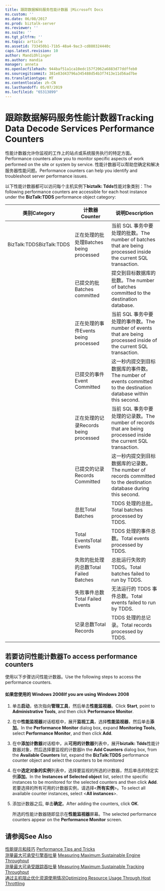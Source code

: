 ```yaml
---
title: 跟踪数据解码服务性能计数器 |Microsoft Docs
ms.custom: ''
ms.date: 06/08/2017
ms.prod: biztalk-server
ms.reviewer: ''
ms.suite: ''
ms.tgt_pltfrm: ''
ms.topic: article
ms.assetid: 733450b1-71b5-48a4-9ac3-cd880324440c
caps.latest.revision: 10
author: MandiOhlinger
ms.author: mandia
manager: anneta
ms.openlocfilehash: 944baf51a1ca10edc157f2062a6883d77ddffeb0
ms.sourcegitcommit: 381e83d43796a345488d54b3f7413e11d56ad7be
ms.translationtype: MT
ms.contentlocale: zh-CN
ms.lasthandoff: 05/07/2019
ms.locfileid: "65313899"
---
```

# <a name="tracking-data-decode-services-performance-counters"></a><span data-ttu-id="425bb-102">跟踪数据解码服务性能计数器</span><span class="sxs-lookup"><span data-stu-id="425bb-102">Tracking Data Decode Services Performance Counters</span></span>
<span data-ttu-id="425bb-103">性能计数器允许你监视的工作上的站点或系统服务执行的特定方面。</span><span class="sxs-lookup"><span data-stu-id="425bb-103">Performance counters allow you to monitor specific aspects of work performed on the site or system by service.</span></span> <span data-ttu-id="425bb-104">性能计数器可以帮助您确定和解决服务器性能问题。</span><span class="sxs-lookup"><span data-stu-id="425bb-104">Performance counters can help you identify and troubleshoot server performance issues.</span></span>  
  
 <span data-ttu-id="425bb-105">以下性能计数器都可以访问每个主机实例下**biztalk: Tdds**性能对象类别：</span><span class="sxs-lookup"><span data-stu-id="425bb-105">The following performance counters are accessible for each host instance under the **BizTalk:TDDS** performance object category:</span></span>  
  
|<span data-ttu-id="425bb-106">**类别**</span><span class="sxs-lookup"><span data-stu-id="425bb-106">**Category**</span></span>|<span data-ttu-id="425bb-107">**计数器**</span><span class="sxs-lookup"><span data-stu-id="425bb-107">**Counter**</span></span>|<span data-ttu-id="425bb-108">**说明**</span><span class="sxs-lookup"><span data-stu-id="425bb-108">**Description**</span></span>|  
|------------------|-----------------|---------------------|  
|<span data-ttu-id="425bb-109">BizTalk:TDDS</span><span class="sxs-lookup"><span data-stu-id="425bb-109">BizTalk:TDDS</span></span>|<span data-ttu-id="425bb-110">正在处理的批处理</span><span class="sxs-lookup"><span data-stu-id="425bb-110">Batches being processed</span></span>|<span data-ttu-id="425bb-111">当前 SQL 事务中要处理的批数。</span><span class="sxs-lookup"><span data-stu-id="425bb-111">The number of batches that are being processed inside the current SQL transaction.</span></span>|  
||<span data-ttu-id="425bb-112">已提交的批</span><span class="sxs-lookup"><span data-stu-id="425bb-112">Batches committed</span></span>|<span data-ttu-id="425bb-113">提交到目标数据库的批数。</span><span class="sxs-lookup"><span data-stu-id="425bb-113">The number of batches committed to the destination database.</span></span>|  
||<span data-ttu-id="425bb-114">正在处理的事件</span><span class="sxs-lookup"><span data-stu-id="425bb-114">Events being processed</span></span>|<span data-ttu-id="425bb-115">当前 SQL 事务中要处理的事件数。</span><span class="sxs-lookup"><span data-stu-id="425bb-115">The number of events that are being processed inside of the current SQL transaction.</span></span>|  
||<span data-ttu-id="425bb-116">已提交的事件</span><span class="sxs-lookup"><span data-stu-id="425bb-116">Event Committed</span></span>|<span data-ttu-id="425bb-117">这一秒内提交到目标数据库的事件数。</span><span class="sxs-lookup"><span data-stu-id="425bb-117">The number of events committed to the destination database within this second.</span></span>|  
||<span data-ttu-id="425bb-118">正在处理的记录</span><span class="sxs-lookup"><span data-stu-id="425bb-118">Records being processed</span></span>|<span data-ttu-id="425bb-119">当前 SQL 事务中要处理的记录数。</span><span class="sxs-lookup"><span data-stu-id="425bb-119">The number of records that are being processed inside the current SQL transaction.</span></span>|  
||<span data-ttu-id="425bb-120">已提交的记录</span><span class="sxs-lookup"><span data-stu-id="425bb-120">Records Committed</span></span>|<span data-ttu-id="425bb-121">这一秒内提交到目标数据库的记录数。</span><span class="sxs-lookup"><span data-stu-id="425bb-121">The number of records committed to the destination database during this second.</span></span>|  
||<span data-ttu-id="425bb-122">总批</span><span class="sxs-lookup"><span data-stu-id="425bb-122">Total Batches</span></span>|<span data-ttu-id="425bb-123">TDDS 处理的总批。</span><span class="sxs-lookup"><span data-stu-id="425bb-123">Total batches processed by TDDS.</span></span>|  
||<span data-ttu-id="425bb-124">Total Events</span><span class="sxs-lookup"><span data-stu-id="425bb-124">Total Events</span></span>|<span data-ttu-id="425bb-125">TDDS 处理的事件总数。</span><span class="sxs-lookup"><span data-stu-id="425bb-125">Total events processed by TDDS.</span></span>|  
||<span data-ttu-id="425bb-126">失败的批处理的总数</span><span class="sxs-lookup"><span data-stu-id="425bb-126">Total Failed Batches</span></span>|<span data-ttu-id="425bb-127">总批运行失败的 TDDS。</span><span class="sxs-lookup"><span data-stu-id="425bb-127">Total batches failed to run by TDDS.</span></span>|  
||<span data-ttu-id="425bb-128">失败事件总数</span><span class="sxs-lookup"><span data-stu-id="425bb-128">Total Failed Events</span></span>|<span data-ttu-id="425bb-129">无法运行的 TDDS 事件总数。</span><span class="sxs-lookup"><span data-stu-id="425bb-129">Total events failed to run by TDDS.</span></span>|  
||<span data-ttu-id="425bb-130">记录总数</span><span class="sxs-lookup"><span data-stu-id="425bb-130">Total Records</span></span>|<span data-ttu-id="425bb-131">TDDS 处理的总记录。</span><span class="sxs-lookup"><span data-stu-id="425bb-131">Total records processed by TDDS.</span></span>|  
  
## <a name="to-access-performance-counters"></a><span data-ttu-id="425bb-132">若要访问性能计数器</span><span class="sxs-lookup"><span data-stu-id="425bb-132">To access performance counters</span></span>  
 <span data-ttu-id="425bb-133">使用以下步骤访问性能计数器。</span><span class="sxs-lookup"><span data-stu-id="425bb-133">Use the following steps to access the performance counters.</span></span>  
  
#### <a name="if-you-are-using-windows-2008"></a><span data-ttu-id="425bb-134">如果您使用的 Windows 2008</span><span class="sxs-lookup"><span data-stu-id="425bb-134">If you are using Windows 2008</span></span>  
  
1.  <span data-ttu-id="425bb-135">单击**启动**，依次指向**管理工具**，然后单击**性能监视器**。</span><span class="sxs-lookup"><span data-stu-id="425bb-135">Click **Start**, point to **Administrative Tools**, and then click **Performance Monitor**.</span></span>  
  
2.  <span data-ttu-id="425bb-136">在中**性能监视器**对话框框中，展开**监视工具**，选择**性能监视器**，然后单击**添加**。</span><span class="sxs-lookup"><span data-stu-id="425bb-136">In the **Performance Monitor** dialog box, expand **Monitoring Tools**, select **Performance Monitor**, and then click **Add**.</span></span>  
  
3.  <span data-ttu-id="425bb-137">在中**添加计数器**对话框中，从**可用的计数器**列表中，展开**biztalk: Tdds**性能计数器对象，然后选择要监视的计数器</span><span class="sxs-lookup"><span data-stu-id="425bb-137">In the **Add Counters** dialog box, from the **Available Counters** list, expand the **BizTalk:TDDS** performance counter object and select the counters to be monitored</span></span>  
  
4.  <span data-ttu-id="425bb-138">在中**选定对象的实例**列表中，选择要监视的所选的计数器，然后单击的特定实例**添加**。</span><span class="sxs-lookup"><span data-stu-id="425bb-138">In the **Instances of Selected object** list, select the specific instances to be monitored for the selected counters and then click **Add**.</span></span>  <span data-ttu-id="425bb-139">若要选择的所有可用的计数器实例，请选择\<**所有实例**\>。</span><span class="sxs-lookup"><span data-stu-id="425bb-139">To select all available counter instances, select \<**All instances**\>.</span></span>  
  
5.  <span data-ttu-id="425bb-140">添加计数器之后, 单击**确定**。</span><span class="sxs-lookup"><span data-stu-id="425bb-140">After adding the counters, click **OK**.</span></span>  
  
     <span data-ttu-id="425bb-141">所选的性能计数器随即显示在**性能监视器**屏幕。</span><span class="sxs-lookup"><span data-stu-id="425bb-141">The selected performance counters appear on the **Performance Monitor** screen.</span></span>  
  
## <a name="see-also"></a><span data-ttu-id="425bb-142">请参阅</span><span class="sxs-lookup"><span data-stu-id="425bb-142">See Also</span></span>  
 <span data-ttu-id="425bb-143">[性能提示和技巧](../core/performance-tips-and-tricks.md) </span><span class="sxs-lookup"><span data-stu-id="425bb-143">[Performance Tips and Tricks](../core/performance-tips-and-tricks.md) </span></span>  
 <span data-ttu-id="425bb-144">[测量最大可承受引擎吞吐量](../core/measuring-maximum-sustainable-engine-throughput.md) </span><span class="sxs-lookup"><span data-stu-id="425bb-144">[Measuring Maximum Sustainable Engine Throughput](../core/measuring-maximum-sustainable-engine-throughput.md) </span></span>  
 <span data-ttu-id="425bb-145">[测量最大可承受跟踪吞吐量](../core/measuring-maximum-sustainable-tracking-throughput.md) </span><span class="sxs-lookup"><span data-stu-id="425bb-145">[Measuring Maximum Sustainable Tracking Throughput](../core/measuring-maximum-sustainable-tracking-throughput.md) </span></span>  
 [<span data-ttu-id="425bb-146">通过主机阻止优化资源使用情况</span><span class="sxs-lookup"><span data-stu-id="425bb-146">Optimizing Resource Usage Through Host Throttling</span></span>](../core/optimizing-resource-usage-through-host-throttling.md)